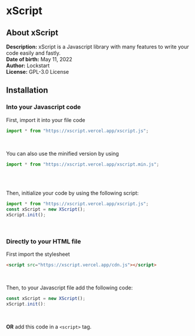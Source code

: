 xScript
===

About xScript
---


**Description:** xScript is a Javascript library with many features to write your code easily and fastly. <br>
**Date of birth:** May 11, 2022<br>
**Author:** Lockstart<br>
**License:** GPL-3.0 License


Installation
---

### Into your Javascript code

First, import it into your file code

```js
import * from "https://xscript.vercel.app/xscript.js";
```
<br>

You can also use the minified version by using 
```js
import * from "https://xscript.vercel.app/xscript.min.js";
```
<br><br>

Then, initialize your code by using the following script:

```js
import * from "https://xscript.vercel.app/xscript.js";
const xScript = new XScript();
xScript.init();
```
<br>

### Directly to your HTML file

First import the stylesheet
```html
<script src="https://xscript.vercel.app/cdn.js"></script>
```
<br>

Then, to your Javascript file add the following code:

```js
const xScript = new XScript();
xScript.init():
```
<br>

**OR** add this code in a `<script>` tag.
